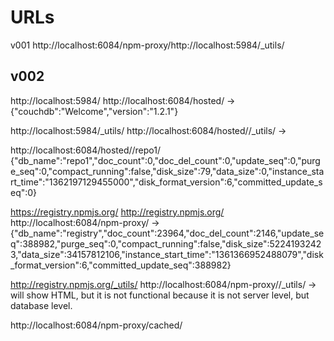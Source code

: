 # URLs

v001
http://localhost:6084/npm-proxy/http://localhost:5984/_utils/


## v002


http://localhost:5984/
http://localhost:6084/hosted/
-> {"couchdb":"Welcome","version":"1.2.1"}

http://localhost:5984/_utils/
http://localhost:6084/hosted//_utils/
->
<html lang="en">
  <head>
    <title>Overview</title>
	
	
http://localhost:6084/hosted//repo1/
{"db_name":"repo1","doc_count":0,"doc_del_count":0,"update_seq":0,"purge_seq":0,"compact_running":false,"disk_size":79,"data_size":0,"instance_start_time":"1362197129455000","disk_format_version":6,"committed_update_seq":0}
	

https://registry.npmjs.org/
http://registry.npmjs.org/	
http://localhost:6084/npm-proxy/
->
{"db_name":"registry","doc_count":23964,"doc_del_count":2146,"update_seq":388982,"purge_seq":0,"compact_running":false,"disk_size":52241932423,"data_size":34157812106,"instance_start_time":"1361366952488079","disk_format_version":6,"committed_update_seq":388982}
	
	
http://registry.npmjs.org/_utils/
http://localhost:6084/npm-proxy//_utils/
-> will show HTML, but it is not functional because it is not server level, but database level.



http://localhost:6084/npm-proxy/cached/